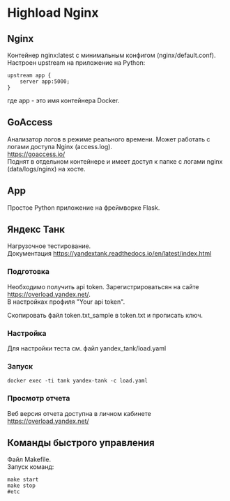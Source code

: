 # Highload Nginx

## Nginx
Контейнер nginx:latest с минимальным конфигом (nginx/default.conf).  
Настроен upstream на приложение на Python:
```
upstream app {
    server app:5000;
}
```
где app - это имя контейнера Docker.  

## GoAccess
Анализатор логов в режиме реального времени. Может работать с логами доступа Nginx (access.log).  
https://goaccess.io/  
Поднят в отдельном контейнере и имеет доступ к папке с логами nginx (data/logs/nginx) на хосте.

## App
Простое Python приложение на фреймворке Flask.

## Яндекс Танк
Нагрузочное тестирование.  
Документация https://yandextank.readthedocs.io/en/latest/index.html 
### Подготовка
Необходимо получить api token.
Зарегистрироватьсян на сайте https://overload.yandex.net/.  
В настройках профиля "Your api token".

Скопировать файл token.txt_sample в token.txt и прописать ключ.

### Настройка
Для настройки теста см. файл yandex_tank/load.yaml

### Запуск
```
docker exec -ti tank yandex-tank -c load.yaml
```
### Просмотр отчета
Веб версия отчета доступна в личном кабинете https://overload.yandex.net/ 

## Команды быстрого управления
Файл Makefile.  
Запуск команд:
```
make start
make stop
#etc
```